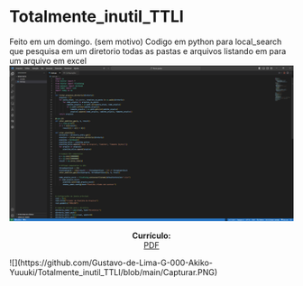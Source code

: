 # Totalmente_inutil_TTLI
Feito em um domingo. (sem motivo) Codigo em python para local_search que pesquisa em um diretorio todas as pastas e arquivos listando em para um arquivo em excel
![](https://github.com/Gustavo-de-Lima-G-000-Akiko-Yuuuki/Totalmente_inutil_TTLI/blob/main/Capturar1.PNG)
  <!-- Link para o currículo -->
  <p align="center">
    <b>Currículo:</b><br>
    <a href="https://github.com/Gustavo-de-Lima-G-000-Akiko-Yuuuki/Curr-culo-Gustavo-de-Lima-G/blob/main/Curriculo%20Gustavo%20de%20Lima%20G.pdf">PDF</a>
  </p>
![](https://github.com/Gustavo-de-Lima-G-000-Akiko-Yuuuki/Totalmente_inutil_TTLI/blob/main/Capturar.PNG)
